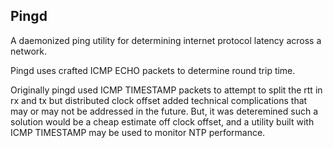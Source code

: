 Pingd
-----

A daemonized ping utility for determining internet protocol latency across a network.

Pingd uses crafted ICMP ECHO packets to determine round trip time.

Originally pingd used ICMP TIMESTAMP packets to attempt to split the rtt in rx and tx but
distributed clock offset added technical complications that may or may not be addressed in
the future. But, it was deteremined such a solution would be a cheap estimate off clock
offset, and a utility built with ICMP TIMESTAMP may be used to monitor NTP performance.
